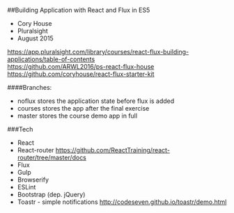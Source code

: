 ##Building Application with React and Flux in ES5  

- Cory House  
- Pluralsight  
- August 2015  

https://app.pluralsight.com/library/courses/react-flux-building-applications/table-of-contents   
https://github.com/ARWL2016/ps-react-flux-house   
https://github.com/coryhouse/react-flux-starter-kit   

####Branches: 
- noflux stores the application state before flux is added   
- courses stores the app after the final exercise  
- master stores the course demo app in full   

###Tech
- React   
- React-router https://github.com/ReactTraining/react-router/tree/master/docs 
- Flux  
- Gulp  
- Browserify  
- ESLint  
- Bootstrap (dep. jQuery)  
- Toastr - simple notifications http://codeseven.github.io/toastr/demo.html 
